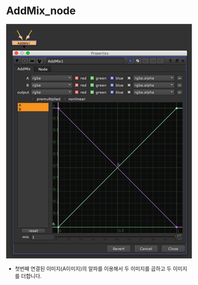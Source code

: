 # AddMix\_node

![](../../.gitbook/assets/addmix_node.png)

* 첫번째 연결된 이미지\(A이미지\)의 알파를 이용해서 두 이미지를 곱하고 두 이미지를 더합니다.

